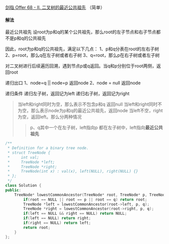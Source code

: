 [剑指 Offer 68 - II. 二叉树的最近公共祖先](https://leetcode-cn.com/problems/er-cha-shu-de-zui-jin-gong-gong-zu-xian-lcof/) （简单）

#### 解法

最近公共祖先
设root为p和q的某个公共祖先，那么root的左子节点和右子节点都不是p和q的公共祖先

因此，root为p和q的公共祖先，满足以下几点：
1、p和q分表在root的左右子树
2、p=root，那么q在左子树或者右子树
3、q=root，那么p在右子树或者左子树

对二叉树进行后续遍历回溯，遇到节点p或q返回。当q和p分别位于root两侧，返回root

递归出口
1、node=q || node=p 返回node
2、node = null 返回node

递归条件
递归左子树，返回记为left
递归右子树，返回记为right

> 当left和right同时为空，那么表示不包含p和q 返回null
> 当left和right同时不为空，那么表示node为p和q的最近公共祖先，返回node
> 当left不空，right为空，返回left。那么分两种情况
>> p、q其中一个在左子树，left指向p
>> 都在左子树中，left指向**最近公共祖先**


```C++
/**
 * Definition for a binary tree node.
 * struct TreeNode {
 *     int val;
 *     TreeNode *left;
 *     TreeNode *right;
 *     TreeNode(int x) : val(x), left(NULL), right(NULL) {}
 * };
 */
class Solution {
public:
    TreeNode* lowestCommonAncestor(TreeNode* root, TreeNode* p, TreeNode* q) {
        if(root == NULL || root == p || root == q) return root;
        TreeNode *left = lowestCommonAncestor(root->left, p, q);
        TreeNode *right = lowestCommonAncestor(root->right, p, q);
        if(left == NULL && right == NULL) return NULL;
        if(left == NULL) return right;
        if(right == NULL) return left;
        return root;
    }
};
```